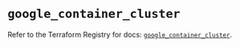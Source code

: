 # `google_container_cluster`

Refer to the Terraform Registry for docs: [`google_container_cluster`](https://registry.terraform.io/providers/hashicorp/google-beta/6.10.0/docs/resources/google_container_cluster).
